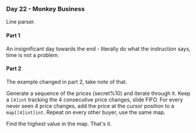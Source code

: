 ### Day 22 - Monkey Business

Line parser.

#### Part 1

An insignificant day towards the end - literally do what the instruction says, time is not a problem.

#### Part 2

The example changed in part 2, take note of that.

Generate a sequence of the prices (secret%10) and iterate through it. Keep a `[4]int` tracking the 4 consecutive price changes, slide FIFO. For every never seen 4 price changes, add the price at the cursor position to a `map[[4]int]int`. Repeat on every other buyer, use the same map.

Find the highest value in the map. That's it.
